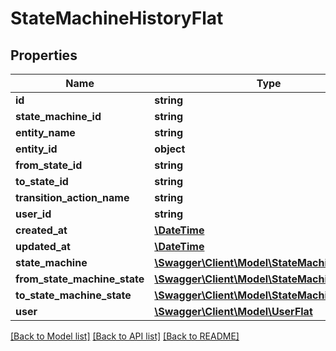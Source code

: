 # StateMachineHistoryFlat

## Properties
Name | Type | Description | Notes
------------ | ------------- | ------------- | -------------
**id** | **string** |  | [optional] 
**state_machine_id** | **string** |  | 
**entity_name** | **string** |  | 
**entity_id** | **object** |  | 
**from_state_id** | **string** |  | 
**to_state_id** | **string** |  | 
**transition_action_name** | **string** |  | [optional] 
**user_id** | **string** |  | [optional] 
**created_at** | [**\DateTime**](\DateTime.md) |  | 
**updated_at** | [**\DateTime**](\DateTime.md) |  | 
**state_machine** | [**\Swagger\Client\Model\StateMachineFlat**](StateMachineFlat.md) |  | [optional] 
**from_state_machine_state** | [**\Swagger\Client\Model\StateMachineStateFlat**](StateMachineStateFlat.md) |  | [optional] 
**to_state_machine_state** | [**\Swagger\Client\Model\StateMachineStateFlat**](StateMachineStateFlat.md) |  | [optional] 
**user** | [**\Swagger\Client\Model\UserFlat**](UserFlat.md) |  | [optional] 

[[Back to Model list]](../../README.md#documentation-for-models) [[Back to API list]](../../README.md#documentation-for-api-endpoints) [[Back to README]](../../README.md)

